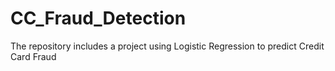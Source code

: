 # CC_Fraud_Detection
The repository includes a project using Logistic Regression to predict Credit Card Fraud
